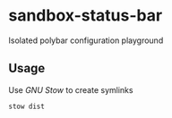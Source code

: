 # sandbox-status-bar

Isolated polybar configuration playground

## Usage

Use *GNU Stow* to create symlinks

```sh
stow dist
```
